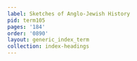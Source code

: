 ```yaml
---
label: Sketches of Anglo-Jewish History
pid: term105
pages: '184'
order: '0890'
layout: generic_index_term
collection: index-headings
---
```

